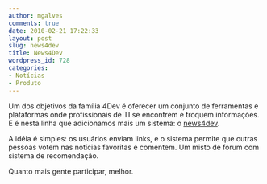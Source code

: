```yaml
---
author: mgalves
comments: true
date: 2010-02-21 17:22:33
layout: post
slug: news4dev
title: News4Dev
wordpress_id: 728
categories:
- Notícias
- Produto
---
```


Um dos objetivos da família 4Dev é oferecer um conjunto de ferramentas e plataformas onde profissionais de TI se encontrem e troquem informações. E é nesta linha que adicionamos mais um sistema: o [news4dev](http://news.log4dev.com/).

A idéia é simples: os usuários enviam links, e o sistema permite que outras pessoas votem nas notícias favoritas e comentem. Um misto de forum com sistema de recomendação.

Quanto mais gente participar, melhor.
